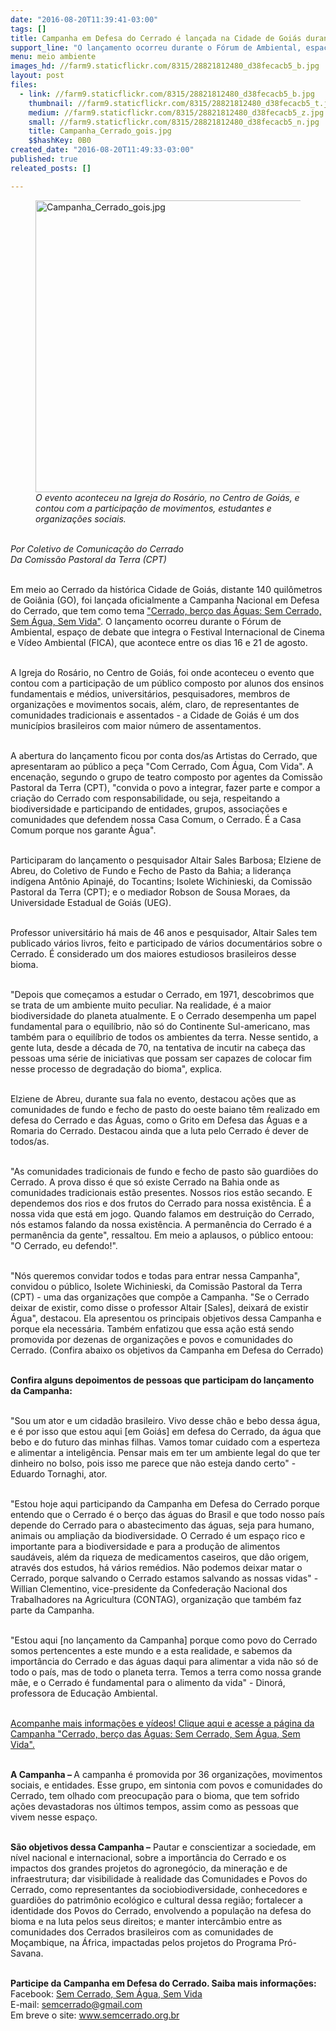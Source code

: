 ```yaml
---
date: "2016-08-20T11:39:41-03:00"
tags: []
title: Campanha em Defesa do Cerrado é lançada na Cidade de Goiás durante o FICA
support_line: "O lançamento ocorreu durante o Fórum de Ambiental, espaço de debate que integra o Festival Internacional de Cinema e Vídeo Ambiental (FICA), que acontece entre os dias 16 e 21 de agosto"
menu: meio ambiente
images_hd: //farm9.staticflickr.com/8315/28821812480_d38fecacb5_b.jpg
layout: post
files:
  - link: //farm9.staticflickr.com/8315/28821812480_d38fecacb5_b.jpg
    thumbnail: //farm9.staticflickr.com/8315/28821812480_d38fecacb5_t.jpg
    medium: //farm9.staticflickr.com/8315/28821812480_d38fecacb5_z.jpg
    small: //farm9.staticflickr.com/8315/28821812480_d38fecacb5_n.jpg
    title: Campanha_Cerrado_gois.jpg
    $$hashKey: 0B0
created_date: "2016-08-20T11:49:33-03:00"
published: true
releated_posts: []

---
```

<figure class="image"><img alt="Campanha_Cerrado_gois.jpg" height="467" src="//farm9.staticflickr.com/8315/28821812480_d38fecacb5_b.jpg" width="700" />
<figcaption><em>O evento aconteceu na Igreja do Ros&aacute;rio, no Centro de Goi&aacute;s, e contou com a participa&ccedil;&atilde;o de movimentos, estudantes e organiza&ccedil;&otilde;es sociais. </em></figcaption>
</figure>

<p><br />
<em>Por Coletivo de Comunica&ccedil;&atilde;o do Cerrado<br />
Da Comiss&atilde;o Pastoral da Terra (CPT)</em></p>

<p><br />
Em meio ao Cerrado da hist&oacute;rica Cidade de Goi&aacute;s, distante 140 quil&ocirc;metros de Goi&acirc;nia (GO), foi lan&ccedil;ada oficialmente a Campanha Nacional em Defesa do Cerrado, que tem como tema <a href="https://www.facebook.com/CampanhaCerrado/">&quot;Cerrado, ber&ccedil;o das &Aacute;guas: Sem Cerrado, Sem &Aacute;gua, Sem Vida&quot;</a>. O lan&ccedil;amento ocorreu durante o F&oacute;rum de Ambiental, espa&ccedil;o de debate que integra o Festival Internacional de Cinema e V&iacute;deo Ambiental (FICA), que acontece entre os dias 16 e 21 de agosto.</p>

<p><br />
A Igreja do Ros&aacute;rio, no Centro de Goi&aacute;s, foi onde aconteceu o evento que contou com a participa&ccedil;&atilde;o de um p&uacute;blico composto por alunos dos ensinos fundamentais e m&eacute;dios, universit&aacute;rios, pesquisadores, membros de organiza&ccedil;&otilde;es e movimentos socais, al&eacute;m, claro, de representantes de comunidades tradicionais e assentados - a Cidade de Goi&aacute;s &eacute; um dos munic&iacute;pios brasileiros com maior n&uacute;mero de assentamentos. &nbsp;</p>

<p><br />
A abertura do lan&ccedil;amento ficou por conta dos/as Artistas do Cerrado, que apresentaram ao p&uacute;blico a pe&ccedil;a &quot;Com Cerrado, Com &Aacute;gua, Com Vida&quot;. A encena&ccedil;&atilde;o, segundo o grupo de teatro composto por agentes da Comiss&atilde;o Pastoral da Terra (CPT), &quot;convida o povo a integrar, fazer parte e compor a cria&ccedil;&atilde;o do Cerrado com responsabilidade, ou seja, respeitando a biodiversidade e participando de entidades, grupos, associa&ccedil;&otilde;es e comunidades que defendem nossa Casa Comum, o Cerrado. &Eacute; a Casa Comum porque nos garante &Aacute;gua&quot;.</p>

<p><br />
Participaram do lan&ccedil;amento o pesquisador Altair Sales Barbosa; Elziene de Abreu, do Coletivo de Fundo e Fecho de Pasto da Bahia; a lideran&ccedil;a ind&iacute;gena Ant&ocirc;nio Apinaj&eacute;, do Tocantins; Isolete Wichinieski, da Comiss&atilde;o Pastoral da Terra (CPT); e o mediador Robson de Sousa Moraes, da Universidade Estadual de Goi&aacute;s (UEG).</p>

<p><br />
Professor universit&aacute;rio h&aacute; mais de 46 anos e pesquisador, Altair Sales tem publicado v&aacute;rios livros, feito e participado de v&aacute;rios document&aacute;rios sobre o Cerrado. &Eacute; considerado um dos maiores estudiosos brasileiros desse bioma.</p>

<p><br />
&quot;Depois que come&ccedil;amos a estudar o Cerrado, em 1971, descobrimos que se trata de um ambiente muito peculiar. Na realidade, &eacute; a maior biodiversidade do planeta atualmente. E o Cerrado desempenha um papel fundamental para o equil&iacute;brio, n&atilde;o s&oacute; do Continente Sul-americano, mas tamb&eacute;m para o equil&iacute;brio de todos os ambientes da terra. Nesse sentido, a gente luta, desde a d&eacute;cada de 70, na tentativa de incutir na cabe&ccedil;a das pessoas uma s&eacute;rie de iniciativas que possam ser capazes de colocar fim nesse processo de degrada&ccedil;&atilde;o do bioma&quot;, explica.</p>

<p><br />
Elziene de Abreu, durante sua fala no evento, destacou a&ccedil;&otilde;es que as comunidades de fundo e fecho de pasto do oeste baiano t&ecirc;m realizado em defesa do Cerrado e das &Aacute;guas, como o Grito em Defesa das &Aacute;guas e a Romaria do Cerrado. Destacou ainda que a luta pelo Cerrado &eacute; dever de todos/as.</p>

<p><br />
&quot;As comunidades tradicionais de fundo e fecho de pasto s&atilde;o guardi&otilde;es do Cerrado. A prova disso &eacute; que s&oacute; existe Cerrado na Bahia onde as comunidades tradicionais est&atilde;o presentes. Nossos rios est&atilde;o secando. E dependemos dos rios e dos frutos do Cerrado para nossa exist&ecirc;ncia. &Eacute; a nossa vida que est&aacute; em jogo. Quando falamos em destrui&ccedil;&atilde;o do Cerrado, n&oacute;s estamos falando da nossa exist&ecirc;ncia. A perman&ecirc;ncia do Cerrado &eacute; a perman&ecirc;ncia da gente&quot;, ressaltou. Em meio a aplausos, o p&uacute;blico entoou: &quot;O Cerrado, eu defendo!&quot;.</p>

<p><br />
&quot;N&oacute;s queremos convidar todos e todas para entrar nessa Campanha&quot;, convidou o p&uacute;blico, Isolete Wichinieski, da Comiss&atilde;o Pastoral da Terra (CPT) - uma das organiza&ccedil;&otilde;es que comp&otilde;e a Campanha. &quot;Se o Cerrado deixar de existir, como disse o professor Altair [Sales], deixar&aacute; de existir &Aacute;gua&quot;, destacou. Ela apresentou os principais objetivos dessa Campanha e porque ela necess&aacute;ria. Tamb&eacute;m enfatizou que essa a&ccedil;&atilde;o est&aacute; sendo promovida por dezenas de organiza&ccedil;&otilde;es e povos e comunidades do Cerrado. (Confira abaixo os objetivos da Campanha em Defesa do Cerrado)</p>

<p><br />
<strong>Confira alguns depoimentos de pessoas que participam do lan&ccedil;amento da Campanha:</strong></p>

<p><br />
&quot;Sou um ator e um cidad&atilde;o brasileiro. Vivo desse ch&atilde;o e bebo dessa &aacute;gua, e &eacute; por isso que estou aqui [em Goi&aacute;s] em defesa do Cerrado, da &aacute;gua que bebo e do futuro das minhas filhas. Vamos tomar cuidado com a esperteza e alimentar a intelig&ecirc;ncia. Pensar mais em ter um ambiente legal do que ter dinheiro no bolso, pois isso me parece que n&atilde;o esteja dando certo&quot; - Eduardo Tornaghi, ator.</p>

<p><br />
&quot;Estou hoje aqui participando da Campanha em Defesa do Cerrado porque entendo que o Cerrado &eacute; o ber&ccedil;o das &aacute;guas do Brasil e que todo nosso pa&iacute;s depende do Cerrado para o abastecimento das &aacute;guas, seja para humano, animais ou amplia&ccedil;&atilde;o da biodiversidade. O Cerrado &eacute; um espa&ccedil;o rico e importante para a biodiversidade e para a produ&ccedil;&atilde;o de alimentos saud&aacute;veis, al&eacute;m da riqueza de medicamentos caseiros, que d&atilde;o origem, atrav&eacute;s dos estudos, h&aacute; v&aacute;rios rem&eacute;dios. N&atilde;o podemos deixar matar o Cerrado, porque salvando o Cerrado estamos salvando as nossas vidas&quot; - Willian Clementino, vice-presidente da Confedera&ccedil;&atilde;o Nacional dos Trabalhadores na Agricultura (CONTAG), organiza&ccedil;&atilde;o que tamb&eacute;m faz parte da Campanha.</p>

<p><br />
&quot;Estou aqui [no lan&ccedil;amento da Campanha] porque como povo do Cerrado somos pertencentes a este mundo e a esta realidade, e sabemos da import&acirc;ncia do Cerrado e das &aacute;guas daqui para alimentar a vida n&atilde;o s&oacute; de todo o pa&iacute;s, mas de todo o planeta terra. Temos a terra como nossa grande m&atilde;e, e o Cerrado &eacute; fundamental para o alimento da vida&quot; - Dinor&aacute;, professora de Educa&ccedil;&atilde;o Ambiental.</p>

<p><br />
<a href="https://www.facebook.com/CampanhaCerrado/">Acompanhe mais informa&ccedil;&otilde;es e v&iacute;deos! Clique aqui e acesse a p&aacute;gina da Campanha &quot;Cerrado, ber&ccedil;o das &Aacute;guas: Sem Cerrado, Sem &Aacute;gua, Sem Vida&quot;.</a></p>

<p><br />
<strong>A Campanha &ndash; </strong>A campanha &eacute; promovida por 36 organiza&ccedil;&otilde;es, movimentos sociais, e entidades. Esse grupo, em sintonia com povos e comunidades do Cerrado, tem olhado com preocupa&ccedil;&atilde;o para o bioma, que tem sofrido a&ccedil;&otilde;es devastadoras nos &uacute;ltimos tempos, assim como as pessoas que vivem nesse espa&ccedil;o.</p>

<p><br />
<strong>S&atilde;o objetivos dessa Campanha &ndash;</strong> Pautar e conscientizar a sociedade, em n&iacute;vel nacional e internacional, sobre a import&acirc;ncia do Cerrado e os impactos dos grandes projetos do agroneg&oacute;cio, da minera&ccedil;&atilde;o e de infraestrutura; dar visibilidade &agrave; realidade das Comunidades e Povos do Cerrado, como representantes da sociobiodiversidade, conhecedores e guardi&otilde;es do patrim&ocirc;nio ecol&oacute;gico e cultural dessa regi&atilde;o; fortalecer a identidade dos Povos do Cerrado, envolvendo a popula&ccedil;&atilde;o na defesa do bioma e na luta pelos seus direitos; e manter interc&acirc;mbio entre as comunidades dos Cerrados brasileiros com as comunidades de Mo&ccedil;ambique, na &Aacute;frica, impactadas pelos projetos do Programa Pr&oacute;-Savana.</p>

<p><br />
<strong>Participe da Campanha em Defesa do Cerrado. Saiba mais informa&ccedil;&otilde;es:</strong><br />
Facebook: <a href="https://www.facebook.com/CampanhaCerrado/">Sem Cerrado, Sem &Aacute;gua, Sem Vida</a><br />
E-mail: <a href="http://semcerrado@gmail.com">semcerrado@gmail.com</a><br />
Em breve o site: <a href="http://www.semcerrado.org.br">www.semcerrado.org.br</a></p>
